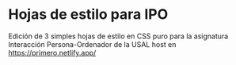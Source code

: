 # Hojas de estilo para IPO

Edición de 3 simples hojas de estilo en CSS puro para la asignatura Interacción Persona-Ordenador de la USAL
host en https://primero.netlify.app/
